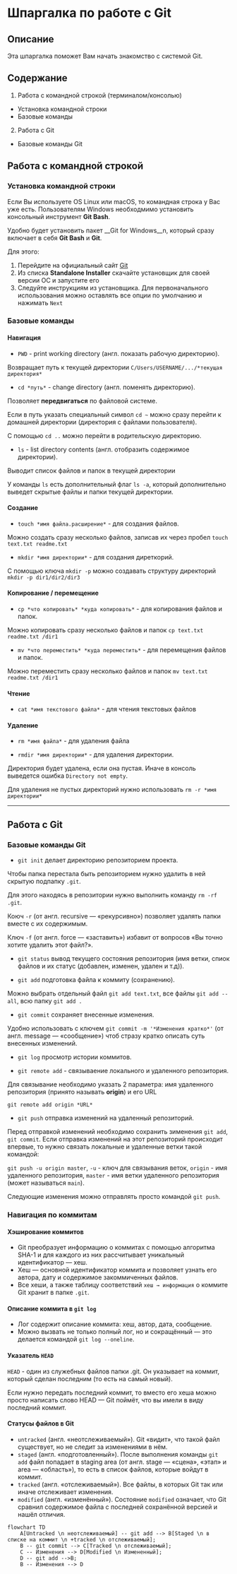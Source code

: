 # Шпаргалка по работе с Git

## Описание

Эта шпаргалка поможет Вам начать знакомство с системой Git.

## Содержание

1. Работа с командной строкой (терминалом/консолью)
  * Установка командной строки
  * Базовые команды
2. Работа с Git
  * Базовые команды Git

## Работа с командной строкой

### Установка командной строки

Если Вы используете OS Linux или macOS, то командная строка у Вас уже есть.
Пользователям Windows необходмимо установить консольный инструмент __Git Bash__.

Удобно будет установить пакет __Git for Windows__n, который сразу включает в себя __Git Bash__ и __Git__.

Для этого:
1. Перейдите на официальный сайт [Git](https://git-scm.com/download/win)
2. Из списка __Standalone Installer__ скачайте установщик для своей версии ОС и запустите его
3. Следуйте инструкциям из установщика. Для первоначального использования можно оставлять все опции по умолчанию и нажимать `Next`

### Базовые команды
#### Навигация


* `PWD` - print working directory (англ. показать рабочую директорию).

Возвращает путь к текущей директории `С/Users/USERNAME/.../*текущая директория*`

* `cd *путь*` - change directory (англ. поменять директорию).

Позволяет __передвигаться__ по файловой системе.

Если в путь указать специальный символ `cd ~` можно сразу перейти к домашней директории (директория с файлами пользователя).

С помощью `cd ..` можно перейти в родительскую директорию.

* `ls` - list directory contents (англ. отобразить содержимое директории).

Выводит список файлов и папок в текущей директории

У команды `ls` есть дополнительный флаг `ls -a`, который дополнительно выведет скрытые файлы и папки текущей директории.

#### Создание

* `touch *имя файла.расширение*` - для создания файлов.

Можно создать сразу несколько файлов, записав их через пробел `touch text.txt readme.txt`
  
* `mkdir *имя директории*` - для создания диреткорий.

С помощью ключа `mkdir -p` можно создавать структуру директорий `mkdir -p dir1/dir2/dir3`

#### Копирование / перемещение

* `cp *что копировать* *куда копировать*` - для копирования файлов и папок.

Можно копировать сразу несколько файлов и папок `cp text.txt readme.txt /dir1`

* `mv *что переместить* *куда переместить*` - для перемещения файлов и папок.

Можно переместить сразу несколько файлов и папок `mv text.txt readme.txt /dir1`

#### Чтение

* `cat *имя текстового файла*` - для чтения текстовых файлов

#### Удаление

* `rm *имя файла*` - для удаления файла
  
* `rmdir *имя директории*` - для удаления директории.

Директория будет удалена, если она пустая. Иначе в консоль выведется ошибка `Directory not empty`.

Для удаления не пустых директорий нужно использовать `rm -r *имя директории*`

----

## Работа с Git

### Базовые команды Git

* `git init` делает директорию репозиторием проекта.

Чтобы папка перестала быть репозиторием нужно удалить в ней скрытую подпапку `.git`.

Для этого находясь в репозитории нужно выполнить команду `rm -rf .git`.

Коюч `-r` (от англ. recursive — «рекурсивно») позволяет удалять папки вместе с их содержимым.

Ключ `-f` (от англ. force — «заставить») избавит от вопросов «Вы точно хотите удалить этот файл?».

* `git status` вывод текущего состояния репозитория (имя ветки, спиок файлов и их статус (добавлен, изменен, удален и т.д)).

* `git add` подготовка файла к коммиту (сохранению).

Можно выбрать отдельный файл `git add text.txt`, все файлы  `git add --all`, всю папку  `git add .`

* `git commit` сохраняет внесенные изменения.

Удобно использовать с ключем `git commit -m '*Изменения кратко*'` (от англ. message — «сообщение») чтоб стразу кратко описать суть внесенных изменений.

* `git log` просмотр истории коммитов.

* `git remote add` - связываение локального и удаленного репозитория.

Для связывание необходимо указать 2 параметра: имя удаленного репозитория (принято называть __origin__) и его URL

`git remote add origin *URL*`

* `git push` отправка изменений на удаленный репозиторий.

Перед отправкой изменений необходимо сохранить зименения `git add`, `git commit`.
Если отправка изменений на этот репозиторий происходит впервые, то нужно связать локальные и удаленные ветки такой командой:

`git push -u origin master`, `-u` - ключ для связывания веток, `origin` - имя удаленного репозитория, `master` - имя ветки удаленного репозитория (может называться `main`).

Следующие изменения можно отправлять просто командой `git push`.

### Навигация по коммитам

#### Хэширование коммитов

* Git преобразует информацию о коммитах с помощью алгоритма SHA-1 и для каждого из них рассчитывает уникальный идентификатор — хеш.
* Хеш — основной идентификатор коммита и позволяет узнать его автора, дату и содержимое закоммиченных файлов.
* Все хеши, а также таблицу соответствий `хеш → информация` о коммите Git хранит в папке `.git`.

#### Описание коммита в `git log`

* Лог содержит описание коммита: хеш, автор, дата, сообщение.
* Можно вызвать не только полный лог, но и сокращённый — это делается командой `git log --oneline`.

#### Указатель `HEAD`

`HEAD` - один из служебных файлов папки .git. Он указывает на коммит, который сделан последним (то есть на самый новый).

Если нужно передать последний коммит, то вместо его хеша можно просто написать слово HEAD — Git поймёт, что вы имели в виду последний коммит.

#### Статусы файлов в Git

* `untracked` (англ. «неотслеживаемый»). Git «видит», что такой файл существует, но не следит за изменениями в нём.
* `staged` (англ. «подготовленный»). После выполнения команды `git add` файл попадает в staging area (от англ. stage — «сцена», «этап» и area — «область»), то есть в список файлов, которые войдут в коммит.
* `tracked` (англ. «отслеживаемый»). Все файлы, в которых Git так или иначе отслеживает изменения.
* `modified` (англ. «изменённый»). Состояние `modified` означает, что Git сравнил содержимое файла с последней сохранённой версией и нашёл отличия.

```mermaid
flowchart TD
    A[Untracked \n неотслеживаемый] -- git add --> B[Staged \n в списке на коммит \n +tracked \n отслеживаемый];
    B -- git commit --> C[Tracked \n отслеживаемый];
    C -- Изменения --> D[Modified \n Измененный];
    D -- git add -->B;
    B -- Изменения --> D
```
